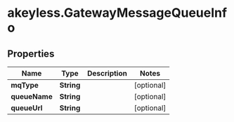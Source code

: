 # akeyless.GatewayMessageQueueInfo

## Properties

Name | Type | Description | Notes
------------ | ------------- | ------------- | -------------
**mqType** | **String** |  | [optional] 
**queueName** | **String** |  | [optional] 
**queueUrl** | **String** |  | [optional] 


